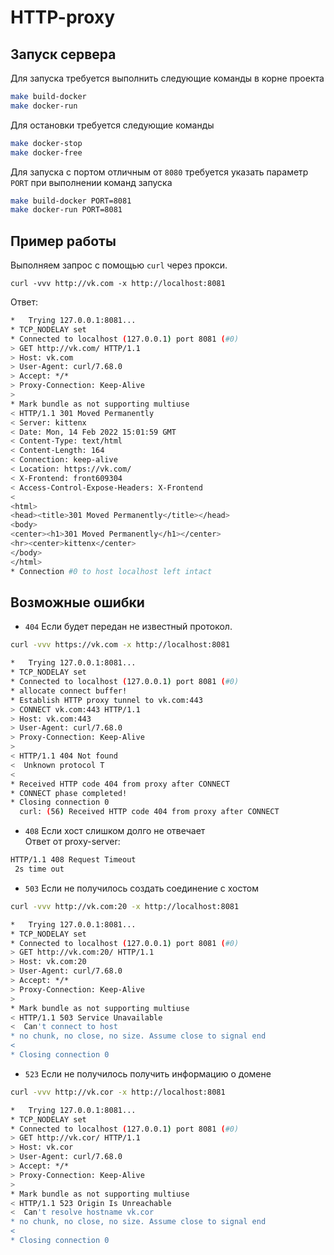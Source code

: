 # HTTP-proxy

## Запуск сервера
Для запуска требуется выполнить следующие команды в корне проекта
```bash
make build-docker
make docker-run
```

Для остановки требуется следующие команды
```bash
make docker-stop
make docker-free
```

Для запуска с портом отличным от `8080` требуется указать параметр `PORT` при выполнении команд запуска
```bash
make build-docker PORT=8081
make docker-run PORT=8081
```


## Пример работы
Выполняем запрос с помощью `curl` через прокси.
```text
curl -vvv http://vk.com -x http://localhost:8081     
```
Ответ:
```bash
*   Trying 127.0.0.1:8081...
* TCP_NODELAY set
* Connected to localhost (127.0.0.1) port 8081 (#0)
> GET http://vk.com/ HTTP/1.1
> Host: vk.com
> User-Agent: curl/7.68.0
> Accept: */*
> Proxy-Connection: Keep-Alive
> 
* Mark bundle as not supporting multiuse
< HTTP/1.1 301 Moved Permanently
< Server: kittenx
< Date: Mon, 14 Feb 2022 15:01:59 GMT
< Content-Type: text/html
< Content-Length: 164
< Connection: keep-alive
< Location: https://vk.com/
< X-Frontend: front609304
< Access-Control-Expose-Headers: X-Frontend
< 
<html>
<head><title>301 Moved Permanently</title></head>
<body>
<center><h1>301 Moved Permanently</h1></center>
<hr><center>kittenx</center>
</body>
</html>
* Connection #0 to host localhost left intact
```
## Возможные ошибки

* `404` Если будет передан не известный протокол.
```bash
curl -vvv https://vk.com -x http://localhost:8081

*   Trying 127.0.0.1:8081...
* TCP_NODELAY set
* Connected to localhost (127.0.0.1) port 8081 (#0)
* allocate connect buffer!
* Establish HTTP proxy tunnel to vk.com:443
> CONNECT vk.com:443 HTTP/1.1
> Host: vk.com:443
> User-Agent: curl/7.68.0
> Proxy-Connection: Keep-Alive
>
< HTTP/1.1 404 Not found
<  Unknown protocol T
<
* Received HTTP code 404 from proxy after CONNECT
* CONNECT phase completed!
* Closing connection 0
  curl: (56) Received HTTP code 404 from proxy after CONNECT
```
* `408` Если хост слишком долго не отвечает
<br>Ответ от proxy-server:
```bash
HTTP/1.1 408 Request Timeout  
 2s time out 
```
* `503` Если не получилось создать соединение с хостом
```bash
curl -vvv http://vk.com:20 -x http://localhost:8081     

*   Trying 127.0.0.1:8081...
* TCP_NODELAY set
* Connected to localhost (127.0.0.1) port 8081 (#0)
> GET http://vk.com:20/ HTTP/1.1
> Host: vk.com:20
> User-Agent: curl/7.68.0
> Accept: */*
> Proxy-Connection: Keep-Alive
> 
* Mark bundle as not supporting multiuse
< HTTP/1.1 503 Service Unavailable 
<  Can't connect to host 
* no chunk, no close, no size. Assume close to signal end
< 
* Closing connection 0
```
* `523` Если не получилось получить информацию о домене
```bash
curl -vvv http://vk.cor -x http://localhost:8081 

*   Trying 127.0.0.1:8081...
* TCP_NODELAY set
* Connected to localhost (127.0.0.1) port 8081 (#0)
> GET http://vk.cor/ HTTP/1.1
> Host: vk.cor
> User-Agent: curl/7.68.0
> Accept: */*
> Proxy-Connection: Keep-Alive
> 
* Mark bundle as not supporting multiuse
< HTTP/1.1 523 Origin Is Unreachable 
<  Can't resolve hostname vk.cor
* no chunk, no close, no size. Assume close to signal end
< 
* Closing connection 0
```
